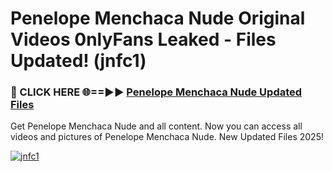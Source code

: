 # Penelope Menchaca Nude Original Videos 0nlyFans Leaked - Files Updated! (jnfc1)

<h3>🔴 CLICK HERE 🌐==►► <a href="https://tinyurl.com/yrmya6cz" rel="nofollow">Penelope Menchaca Nude Updated Files</a></h3>

Get Penelope Menchaca Nude and all content. Now you can access all videos and pictures of Penelope Menchaca Nude. New Updated Files 2025!

[![jnfc1](https://i.imgur.com/FMdXYCs.gif)](https://tinyurl.com/yrmya6cz)
